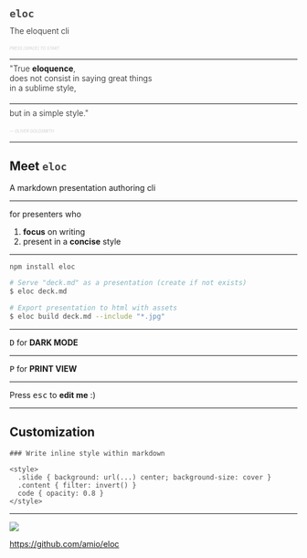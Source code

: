 ## `eloc`  

#### The eloquent cli

_press [space] to start_

<style>
h4 { font-weight: 300 !important; margin-top: -0.5em !important }
em { opacity: 0.2; font-size: 0.5em; text-transform: uppercase }
</style>

---

#### "True __eloquence__,<br /> does not consist in saying great things<br/> in a sublime style,

---

#### but in a simple style."

_— Oliver Goldsmith_

---

## Meet `eloc`

A markdown presentation authoring cli

---
  
for presenters who

1. __focus__ on writing
2. present in a __concise__ style

---

`npm install eloc`

```bash
# Serve "deck.md" as a presentation (create if not exists)
$ eloc deck.md

# Export presentation to html with assets
$ eloc build deck.md --include "*.jpg"
```

---

<kbd>D</kbd> for __DARK MODE__

---

<kbd>P</kbd> for __PRINT VIEW__

---

Press <kbd>esc</kbd> to __edit me__ :)

---

## Customization

```
### Write inline style within markdown

<style>
  .slide { background: url(...) center; background-size: cover }
  .content { filter: invert() }
  code { opacity: 0.8 }
</style>
```

<style>
.slide {
  background: url(https://el-capitan.now.sh) center;
  background-size: cover;
}
.content { filter: invert() }
code { opacity: 0.8 }
</style>

---

[![](https://badgen.net/badge/github/amio%2Feloc/black?scale=3&icon&label)](https://github.com/amio/eloc)

https://github.com/amio/eloc